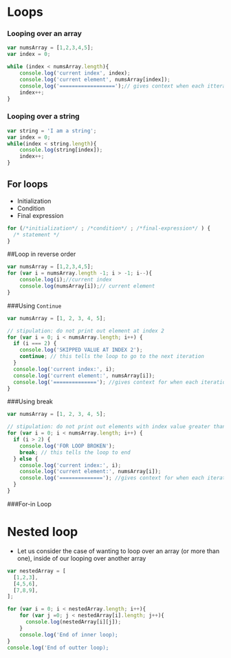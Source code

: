 # Loops

### Looping over an array

```js
var numsArray = [1,2,3,4,5];
var index = 0;

while (index < numsArray.length){
    console.log('current index', index);
    console.log('current element', numsArray[index]);
    console,log('==================');// gives context when each itteration of loop ends
    index++;
}
```
### Looping over a string

```js 
var string = 'I am a string';
var index = 0;
while(index < string.length){
    console.log(string[index]);
    index++;
}
```


## For loops 

- Initialization
- Condition
- Final expression

```js
for (/*initialization*/ ; /*condition*/ ; /*final-expression*/ ) {
  /* statement */
}
```

##Loop in reverse order

```js 
var numsArray = [1,2,3,4,5];
for (var i = numsArray.length -1; i > -1; i--){
    console.log(i);//current index
    console.log(numsArray[i]);// current element
}
```

###Using `Continue` 

```js
var numsArray = [1, 2, 3, 4, 5];

// stipulation: do not print out element at index 2
for (var i = 0; i < numsArray.length; i++) {
  if (i === 2) {
    console.log('SKIPPED VALUE AT INDEX 2');
    continue; // this tells the loop to go to the next iteration
  }
  console.log('current index:', i);
  console.log('current element:', numsArray[i]);
  console.log('=============='); //gives context for when each iteration of loop ends
}
```


###Using break

```js
var numsArray = [1, 2, 3, 4, 5];

// stipulation: do not print out elements with index value greater than 2
for (var i = 0; i < numsArray.length; i++) {
  if (i > 2) {
    console.log('FOR LOOP BROKEN');
    break; // this tells the loop to end
  } else {
    console.log('current index:', i);
    console.log('current element:', numsArray[i]);
    console.log('=============='); //gives context for when each iteration of loop ends
  }
}
```

###For-in Loop





# Nested loop

- Let us consider the case of wanting to loop over an array (or more than one), inside of our looping over another array

```js 
var nestedArray = [
  [1,2,3],
  [4,5,6],
  [7,8,9],
];

for (var i = 0; i < nestedArray.length; i++){
    for (var j =0; j < nestedArray[i].length; j++){
      console.log(nestedArray[i][j]);
    }
    console.log('End of inner loop);
}
console.log('End of outter loop);


```